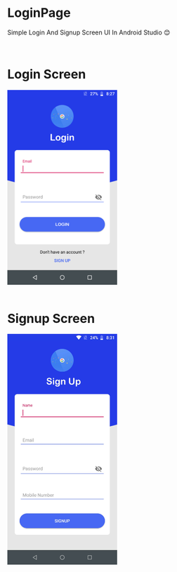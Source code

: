 # LoginPage
Simple Login And Signup Screen UI In Android Studio 😊

<br />

# Login Screen
<img src="https://github.com/satis-fy/LoginPage/blob/master/app/Screenshot_20191217-202721.png" width="250" />

<br />
<br />

# Signup Screen
<img src="https://github.com/satis-fy/LoginPage/blob/master/app/Screenshot_20191217_204314.jpg" width="250" />


